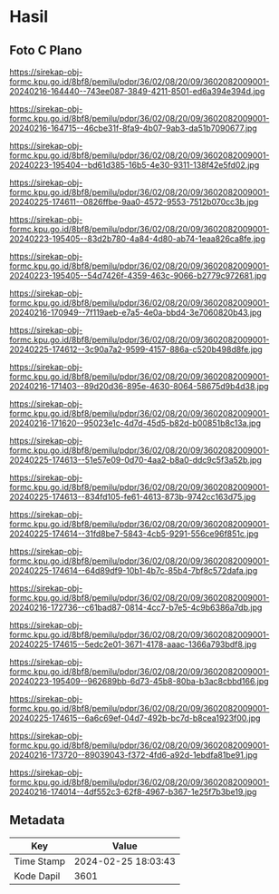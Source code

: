 # Hasil

## Foto C Plano

https://sirekap-obj-formc.kpu.go.id/8bf8/pemilu/pdpr/36/02/08/20/09/3602082009001-20240216-164440--743ee087-3849-4211-8501-ed6a394e394d.jpg

https://sirekap-obj-formc.kpu.go.id/8bf8/pemilu/pdpr/36/02/08/20/09/3602082009001-20240216-164715--46cbe31f-8fa9-4b07-9ab3-da51b7090677.jpg

https://sirekap-obj-formc.kpu.go.id/8bf8/pemilu/pdpr/36/02/08/20/09/3602082009001-20240223-195404--bd61d385-16b5-4e30-9311-138f42e5fd02.jpg

https://sirekap-obj-formc.kpu.go.id/8bf8/pemilu/pdpr/36/02/08/20/09/3602082009001-20240225-174611--0826ffbe-9aa0-4572-9553-7512b070cc3b.jpg

https://sirekap-obj-formc.kpu.go.id/8bf8/pemilu/pdpr/36/02/08/20/09/3602082009001-20240223-195405--83d2b780-4a84-4d80-ab74-1eaa826ca8fe.jpg

https://sirekap-obj-formc.kpu.go.id/8bf8/pemilu/pdpr/36/02/08/20/09/3602082009001-20240223-195405--54d7426f-4359-463c-9066-b2779c972681.jpg

https://sirekap-obj-formc.kpu.go.id/8bf8/pemilu/pdpr/36/02/08/20/09/3602082009001-20240216-170949--7f119aeb-e7a5-4e0a-bbd4-3e7060820b43.jpg

https://sirekap-obj-formc.kpu.go.id/8bf8/pemilu/pdpr/36/02/08/20/09/3602082009001-20240225-174612--3c90a7a2-9599-4157-886a-c520b498d8fe.jpg

https://sirekap-obj-formc.kpu.go.id/8bf8/pemilu/pdpr/36/02/08/20/09/3602082009001-20240216-171403--89d20d36-895e-4630-8064-58675d9b4d38.jpg

https://sirekap-obj-formc.kpu.go.id/8bf8/pemilu/pdpr/36/02/08/20/09/3602082009001-20240216-171620--95023e1c-4d7d-45d5-b82d-b00851b8c13a.jpg

https://sirekap-obj-formc.kpu.go.id/8bf8/pemilu/pdpr/36/02/08/20/09/3602082009001-20240225-174613--51e57e09-0d70-4aa2-b8a0-ddc9c5f3a52b.jpg

https://sirekap-obj-formc.kpu.go.id/8bf8/pemilu/pdpr/36/02/08/20/09/3602082009001-20240225-174613--834fd105-fe61-4613-873b-9742cc163d75.jpg

https://sirekap-obj-formc.kpu.go.id/8bf8/pemilu/pdpr/36/02/08/20/09/3602082009001-20240225-174614--31fd8be7-5843-4cb5-9291-556ce96f851c.jpg

https://sirekap-obj-formc.kpu.go.id/8bf8/pemilu/pdpr/36/02/08/20/09/3602082009001-20240225-174614--64d89df9-10b1-4b7c-85b4-7bf8c572dafa.jpg

https://sirekap-obj-formc.kpu.go.id/8bf8/pemilu/pdpr/36/02/08/20/09/3602082009001-20240216-172736--c61bad87-0814-4cc7-b7e5-4c9b6386a7db.jpg

https://sirekap-obj-formc.kpu.go.id/8bf8/pemilu/pdpr/36/02/08/20/09/3602082009001-20240225-174615--5edc2e01-3671-4178-aaac-1366a793bdf8.jpg

https://sirekap-obj-formc.kpu.go.id/8bf8/pemilu/pdpr/36/02/08/20/09/3602082009001-20240223-195409--962689bb-6d73-45b8-80ba-b3ac8cbbd166.jpg

https://sirekap-obj-formc.kpu.go.id/8bf8/pemilu/pdpr/36/02/08/20/09/3602082009001-20240225-174615--6a6c69ef-04d7-492b-bc7d-b8cea1923f00.jpg

https://sirekap-obj-formc.kpu.go.id/8bf8/pemilu/pdpr/36/02/08/20/09/3602082009001-20240216-173720--89039043-f372-4fd6-a92d-1ebdfa81be91.jpg

https://sirekap-obj-formc.kpu.go.id/8bf8/pemilu/pdpr/36/02/08/20/09/3602082009001-20240216-174014--4df552c3-62f8-4967-b367-1e25f7b3be19.jpg


## Metadata

| Key        | Value               |
| ---------- | ------------------- |
| Time Stamp | 2024-02-25 18:03:43 |
| Kode Dapil | 3601                |



